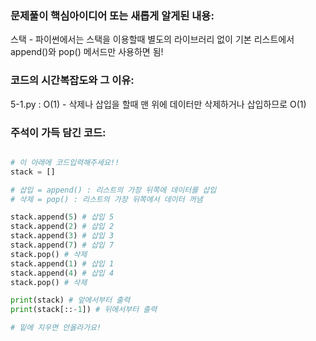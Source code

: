### 문제풀이 핵심아이디어 또는 새롭게 알게된 내용: 
  스택 - 파이썬에서는 스택을 이용할때 별도의 라이브러리 없이 기본 리스트에서 append()와 pop() 메서드만 사용하면 됨!
    
### 코드의 시간복잡도와 그 이유:
  5-1.py : O(1) - 삭제나 삽입을 할때 맨 위에 데이터만 삭제하거나 삽입하므로 O(1)
    
    
### 주석이 가득 담긴 코드:
```python

# 이 아래에 코드입력해주세요!!
stack = []

# 삽입 = append() : 리스트의 가장 뒤쪽에 데이터를 삽입
# 삭제 = pop() : 리스트의 가장 뒤쪽에서 데이터 꺼냄

stack.append(5) # 삽입 5 
stack.append(2) # 삽입 2
stack.append(3) # 삽입 3
stack.append(7) # 삽입 7
stack.pop() # 삭제
stack.append(1) # 삽입 1
stack.append(4) # 삽입 4
stack.pop() # 삭제

print(stack) # 앞에서부터 출력
print(stack[::-1]) # 뒤에서부터 출력

# 밑에 지우면 안올라가요!
```
